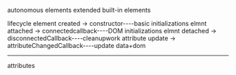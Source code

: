 autonomous elements
extended built-in elements



lifecycle
element created -> constructor----basic initializations
elmnt attached -> connectedcallback----DOM initializations
elmnt detached -> disconnectedCallback----cleanupwork
attribute update -> attributeChangedCallback----update data+dom

****


attributes
